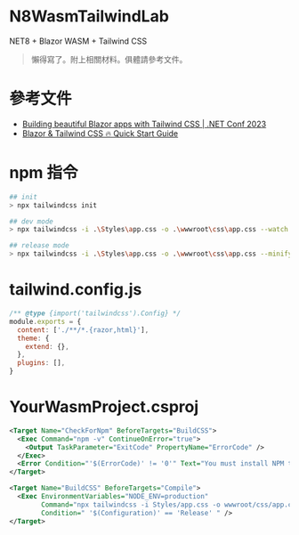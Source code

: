 # N8WasmTailwindLab
 NET8 + Blazor WASM + Tailwind CSS   
 > 懶得寫了。附上相關材料。俱體請參考文件。

# 參考文件
* [Building beautiful Blazor apps with Tailwind CSS | .NET Conf 2023](https://www.youtube.com/watch?v=QIdedo8iI4Y)
* [Blazor & Tailwind CSS 🔥 Quick Start Guide](https://www.youtube.com/watch?v=tj4dNN2jQt0) 

# npm 指令
```bash
## init
> npx tailwindcss init

## dev mode
> npx tailwindcss -i .\Styles\app.css -o .\wwwroot\css\app.css --watch

## release mode
> npx tailwindcss -i .\Styles\app.css -o .\wwwroot\css\app.css --minify
```

# tailwind.config.js
```js
/** @type {import('tailwindcss').Config} */
module.exports = {
  content: ['./**/*.{razor,html}'],
  theme: {
    extend: {},
  },
  plugins: [],
}
```

# YourWasmProject.csproj
``` xml
<Target Name="CheckForNpm" BeforeTargets="BuildCSS">
  <Exec Command="npm -v" ContinueOnError="true">
    <Output TaskParameter="ExitCode" PropertyName="ErrorCode" />
  </Exec>
  <Error Condition="'$(ErrorCode)' != '0'" Text="You must install NPM to build this project" />
</Target>

<Target Name="BuildCSS" BeforeTargets="Compile">
  <Exec EnvironmentVariables="NODE_ENV=production"
        Command="npx tailwindcss -i Styles/app.css -o wwwroot/css/app.css --minify"
		Condition=" '$(Configuration)' == 'Release' " />
</Target>
```
